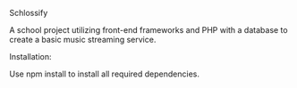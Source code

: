 Schlossify

A school project utilizing front-end frameworks and PHP with a database to create a basic music streaming service.

Installation:

Use npm install to install all required dependencies.
